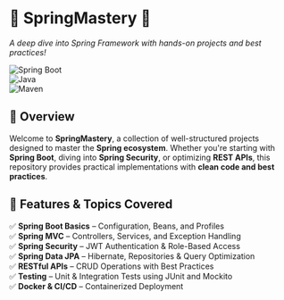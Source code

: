 # 🌱 SpringMastery 🚀  
*A deep dive into Spring Framework with hands-on projects and best practices!*

![Spring Boot](https://img.shields.io/badge/SpringBoot-3.0-green?style=for-the-badge&logo=spring&logoColor=white)  
![Java](https://img.shields.io/badge/Java-17-blue?style=for-the-badge&logo=openjdk&logoColor=white)  
![Maven](https://img.shields.io/badge/Maven-Build-orange?style=for-the-badge&logo=apachemaven)  

## 📌 Overview  
Welcome to **SpringMastery**, a collection of well-structured projects designed to master the **Spring ecosystem**. Whether you're starting with **Spring Boot**, diving into **Spring Security**, or optimizing **REST APIs**, this repository provides practical implementations with **clean code and best practices**.  

## 🚀 Features & Topics Covered  
✅ **Spring Boot Basics** – Configuration, Beans, and Profiles  
✅ **Spring MVC** – Controllers, Services, and Exception Handling  
✅ **Spring Security** – JWT Authentication & Role-Based Access  
✅ **Spring Data JPA** – Hibernate, Repositories & Query Optimization  
✅ **RESTful APIs** – CRUD Operations with Best Practices  
✅ **Testing** – Unit & Integration Tests using JUnit and Mockito  
✅ **Docker & CI/CD** – Containerized Deployment  
  
